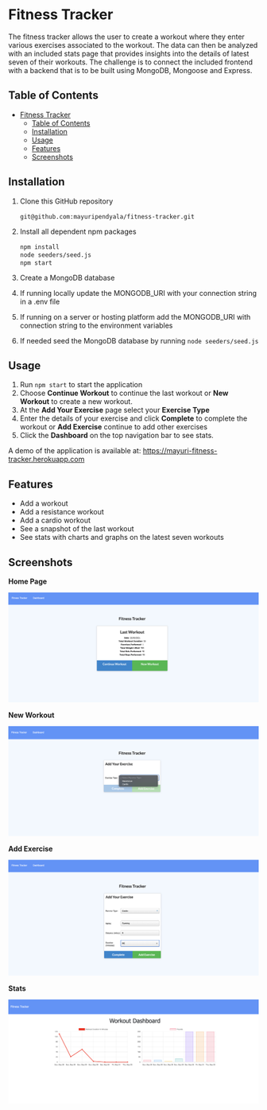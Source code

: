 # Fitness Tracker

 The fitness tracker allows the user to create a workout where they enter various exercises associated to the workout.  The data can then be analyzed with an included stats page that provides insights into the details of latest seven of their workouts.  The challenge is to connect the included frontend with a backend that is to be built using MongoDB, Mongoose and Express.

## Table of Contents
- [Fitness Tracker](#fitness-tracker)
  - [Table of Contents](#table-of-contents)
  - [Installation](#installation)
  - [Usage](#usage)
  - [Features](#features)
  - [Screenshots](#screenshots)

## Installation
1. Clone this GitHub repository

   ```
   git@github.com:mayuripendyala/fitness-tracker.git
   ```

2. Install all dependent npm packages

   ```
   npm install 
   node seeders/seed.js 
   npm start

   ```
3. Create a MongoDB database
4. If running locally update the MONGODB_URI with your connection string in a .env file
5. If running on a server or hosting platform add the MONGODB_URI with connection string to the environment variables
6. If needed seed the MongoDB database by running `node seeders/seed.js`


## Usage
1. Run `npm start` to start the application
2. Choose **Continue Workout** to continue the last workout or **New Workout** to create a new workout.
3. At the **Add Your Exercise** page select your **Exercise Type**
4. Enter the details of your exercise and click **Complete** to complete the workout or **Add Exercise** continue to add other exercises
5. Click the **Dashboard** on the top navigation bar to see stats.

A demo of the application is available at: https://mayuri-fitness-tracker.herokuapp.com

## Features
* Add a workout
* Add a resistance workout
* Add a cardio workout
* See a snapshot of the last workout
* See stats with charts and graphs on the latest seven workouts


## Screenshots
**Home Page**

![home](/assets/home.png?raw=true)

**New Workout**

![newworkout](/assets/newworkout.png?raw=true)

**Add Exercise**

![addexercise](/assets/addexercise.png?raw=true)

**Stats**

![stats](/assets/stats.png?raw=true)

